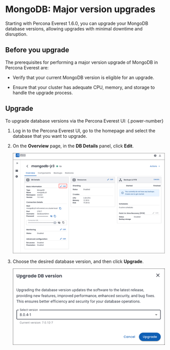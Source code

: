 # MongoDB: Major version upgrades

Starting with Percona Everest 1.6.0, you can upgrade your MongoDB database versions, allowing upgrades with minimal downtime and disruption.

## Before you upgrade

The prerequisites for performing a major version upgrade of MongoDB in Percona Everest are:

- Verify that your current MongoDB version is eligible for an upgrade.

- Ensure that your cluster has adequate CPU, memory, and storage to handle the upgrade process.

## Upgrade

To upgrade database versions via the Percona Everest UI:
{.power-number}


1. Log in to the Percona Everest UI, go to the homepage and select the database that you want to upgrade. 

2. On the **Overview** page, in the **DB Details** panel, click **Edit**. 

    ![!image](../images/database_upgrade.png)


3. Choose the desired database version, and then click **Upgrade**.

    ![!image](../images/upgrade_database_versions.png)










